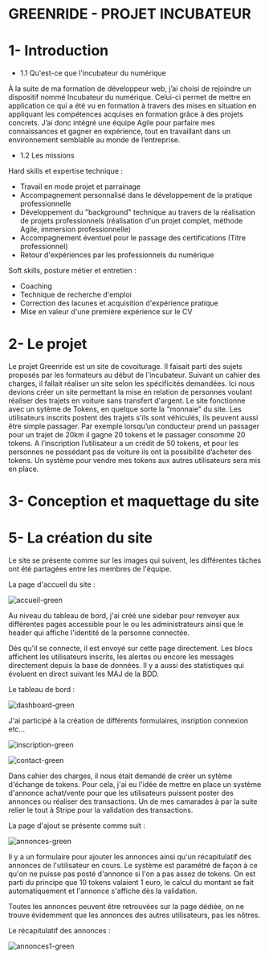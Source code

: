 # GREENRIDE - PROJET INCUBATEUR
	
# 1- Introduction
	
* 1.1 Qu'est-ce que l'incubateur du numérique

À la suite de ma formation de développeur web, j’ai choisi de rejoindre un dispositif nommé Incubateur du numérique.
Celui-ci permet de mettre en application ce qui a été vu en formation à travers des mises en situation en appliquant les compétences acquises en formation grâce à des projets concrets.
J’ai donc intégré une équipe Agile pour parfaire mes connaissances et gagner en expérience, tout en travaillant dans un environnement semblable au monde de l’entreprise.

* 1.2 Les missions

Hard skills et expertise technique :

- Travail en mode projet et parrainage
- Accompagnement personnalisé dans le développement de la pratique professionnelle
- Développement du "background" technique au travers de la réalisation de projets professionnels (réalisation d'un projet complet, méthode Agile, immersion professionnelle)
- Accompagnement éventuel pour le passage des certifications (Titre professionnel)
- Retour d'expériences par les professionnels du numérique

Soft skills, posture métier et entretien :

- Coaching
- Technique de recherche d'emploi
- Correction des lacunes et acquisition d'expérience pratique
- Mise en valeur d'une première expérience sur le CV

# 2- Le projet

Le projet Greenride est un site de covoiturage. Il faisait parti des sujets proposés par les formateurs au début de l'incubateur. Suivant un cahier des charges, il fallait réaliser un site selon les spécificités demandées.
Ici nous devions créer un site permettant la mise en relation de personnes voulant réaliser des trajets en voiture sans transfert d'argent. Le site fonctionne avec un sytème de Tokens, en quelque sorte la "monnaie" du site.
Les utilisateurs inscrits postent des trajets s'ils sont véhiculés, ils peuvent aussi être simple passager.
Par exemple lorsqu’un conducteur prend un passager pour un trajet de 20km il gagne 20 tokens et le passager consomme 20 tokens. A l’inscription l’utilisateur a un crédit de 50 tokens, et pour les personnes ne possédant
pas de voiture ils ont la possibilité d’acheter des tokens. Un système pour vendre mes tokens aux autres utilisateurs sera mis en place.

# 3- Conception et maquettage du site

# 5- La création du site

 Le site se présente comme sur les images qui suivent, les différentes tâches ont été partagées entre les membres de l'équipe.

 La page d'accueil du site :
 
![accueil-green](https://github.com/cedric-chimot/Greenride/assets/106061524/63704da0-7e2f-4deb-a43f-5c2bd328d0ec)

Au niveau du tableau de bord, j'ai créé une sidebar pour renvoyer aux différentes pages accessible pour le ou les administrateurs ainsi que le header
qui affiche l'identité de la personne connectée.

Dès qu'il se connecte, il est envoyé sur cette page directement. Les blocs affichent les utilisateurs inscrits, les alertes ou encore les messages
directement depuis la base de données. Il y a aussi des statistiques qui évoluent en direct suivant les MAJ de la BDD.

Le tableau de bord :

![dashboard-green](https://github.com/cedric-chimot/Greenride/assets/106061524/890668d5-652e-4bc6-a573-15323bf29a55)

J'ai participé à la création de différents formulaires, insription connexion etc... 

![inscription-green](https://github.com/cedric-chimot/Greenride/assets/106061524/614693a0-e474-443e-a7b2-8986b9a37d71)

![contact-green](https://github.com/cedric-chimot/Greenride/assets/106061524/b95086af-7275-4097-9ce7-8e0cf2cc54cc)

Dans cahier des charges, il nous était demandé de créer un sytème d'échange de tokens. Pour cela, j'ai eu l'idée de mettre en place un système d'annonce achat/vente
pour que les utilisateurs puissent poster des annonces ou réaliser des transactions. Un de mes camarades à par la suite relier le tout à Stripe pour la validation
des transactions.

La page d'ajout se présente comme suit : 

![annonces-green](https://github.com/cedric-chimot/Greenride/assets/106061524/1a07fbee-3a1f-416d-8607-2b1b56a44950)

Il y a un formulaire pour ajouter les annonces ainsi qu'un récapitulatif des annonces de l'utilisateur en cours. Le système est paramétré de façon à ce qu'on
ne puisse pas posté d'annonce si l'on a pas assez de tokens. On est parti du principe que 10 tokens valaient 1 euro, le calcul du montant se fait automatiquement
et l'annonce s'affiche dès la validation.

Toutes les annonces peuvent être retrouvées sur la page dédiée, on ne trouve évidemment que les annonces des autres utilisateurs, pas les nôtres.

Le récapitulatif des annonces : 

![annonces1-green](https://github.com/cedric-chimot/Greenride/assets/106061524/a5f81542-24e5-4d39-aa8b-639164cef4a1)
